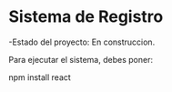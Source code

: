 <h1>Sistema de Registro</h1>

-Estado del proyecto: En construccion. 

Para ejecutar el sistema, debes poner:

npm install react
